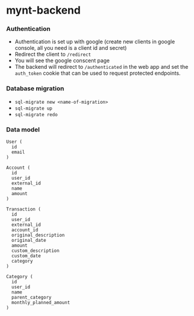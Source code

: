 # mynt-backend

### Authentication
- Authentication is set up with google (create new clients in google console, all you need is a client id and secret)
- Redirect the client to `/redirect`
- You will see the google conscent page
- The backend will redirect to `/authenticated` in the web app and set the `auth_token` cookie that can be used to request protected endpoints.

### Database migration
- `sql-migrate new <name-of-migration>`
- `sql-migrate up`
- `sql-migrate redo`

### Data model

```
User (
  id
  email
)

Account (
  id
  user_id
  external_id
  name
  amount
)

Transaction (
  id
  user_id
  external_id
  account_id
  original_description
  original_date
  amount
  custom_description
  custom_date
  category
)

Category (
  id
  user_id
  name
  parent_category
  monthly_planned_amount
)
```
